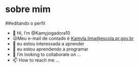 # sobre mim

##editando o perfil

- 👋 Hi, I’m @Kamyjogadora10
- 😜Meu e-mail de contado é Kamyla.lima@escola.pr.gov.br 
- 👀 eu estou interessada a  aprender
- 🌱 eu estou aprendendo  a programar 
- 💞️ I’m looking to collaborate on ...
- 📫 How to reach me ...

<!---
Kamyjogadora10/Kamyjogadora10 is a ✨ special ✨ repository because its `README.md` (this file) appears on your GitHub profile.
You can click the Preview link to take a look at your changes.
--->
